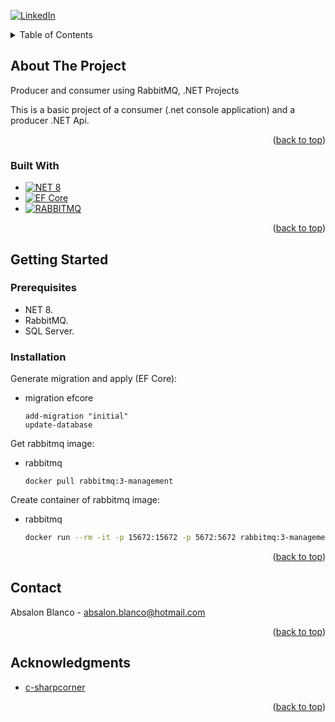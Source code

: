 <!-- Improved compatibility of back to top link: See: https://github.com/othneildrew/Best-README-Template/pull/73 -->
<a id="readme-top"></a>
 
[![LinkedIn][linkedin-shield]][linkedin-url]


<!-- TABLE OF CONTENTS -->
<details>
  <summary>Table of Contents</summary>
  <ol>
    <li>
      <a href="#about-the-project">About The Project</a>
      <ul>
        <li><a href="#built-with">Built With</a></li>
      </ul>
    </li>
    <li>
      <a href="#getting-started">Getting Started</a>
      <ul>
        <li><a href="#prerequisites">Prerequisites</a></li>
        <li><a href="#installation">Installation</a></li>
      </ul>
    </li> 
    <li><a href="#contact">Contact</a></li>
    <li><a href="#acknowledgments">Acknowledgments</a></li>
  </ol>
</details>



<!-- ABOUT THE PROJECT -->
## About The Project

Producer and consumer using RabbitMQ, .NET Projects

This is a basic project of a consumer (.net console application) and a producer .NET Api.

<p align="right">(<a href="#readme-top">back to top</a>)</p>



### Built With 

* [![NET 8][NET-8]][NET-url]
* [![EF Core][ef-core]][ef-core-url]
* [![RABBITMQ][RABBITMQ]][RABBITMQ-url] 

<p align="right">(<a href="#readme-top">back to top</a>)</p>



<!-- GETTING STARTED -->
## Getting Started
 

### Prerequisites

* NET 8.
* RabbitMQ.
* SQL Server.
 
   

### Installation

Generate migration and apply (EF Core):
* migration efcore
  ```console
  add-migration "initial"
  update-database

  ```

Get rabbitmq image:
* rabbitmq
  ```console
  docker pull rabbitmq:3-management

  ```
Create container of rabbitmq image:
* rabbitmq
  ```sh
  docker run --rm -it -p 15672:15672 -p 5672:5672 rabbitmq:3-management

  ```

<p align="right">(<a href="#readme-top">back to top</a>)</p>


<!-- CONTACT -->
## Contact

Absalon Blanco - absalon.blanco@hotmail.com
 
<p align="right">(<a href="#readme-top">back to top</a>)</p>



<!-- ACKNOWLEDGMENTS -->
## Acknowledgments
 
* [c-sharpcorner](https://www.c-sharpcorner.com/article/rabbitmq-message-queue-using-net-core-6-web-api/) 

<p align="right">(<a href="#readme-top">back to top</a>)</p>



<!-- MARKDOWN LINKS & IMAGES -->
<!-- https://www.markdownguide.org/basic-syntax/#reference-style-links -->  
[linkedin-shield]: https://img.shields.io/badge/-LinkedIn-black.svg?style=for-the-badge&logo=linkedin&colorB=555
[linkedin-url]: https://www.linkedin.com/in/absalonblanco/ 
[NET-8]: https://img.shields.io/badge/8-20232A?style=for-the-badge&logo=dotnet&logoColor=white
[NET-url]: https://learn.microsoft.com/en-us/dotnet/fundamentals/
[ef-core]: https://img.shields.io/badge/ef_core-20232A?style=for-the-badge&logo=databricks&logoColor=61DAFB
[ef-core-url]: https://learn.microsoft.com/en-us/ef/core/
[RABBITMQ]: https://img.shields.io/badge/rabbitmq-white?style=for-the-badge&logo=rabbitmq&logoColor=orange
[RABBITMQ-url]: https://vuejs.org/ 